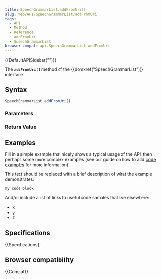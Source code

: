 ```yaml
---
title: SpeechGrammarList.addFromUri()
slug: Web/API/SpeechGrammarList/addFromUri
tags:
  - API
  - Method
  - Reference
  - addFromUri
  - SpeechGrammarList
browser-compat: api.SpeechGrammarList.addFromUri
---
```

{{DefaultAPISidebar("")}}

The **`addFromUri()`** method of the {{domxref("SpeechGrammarList")}} interface 

## Syntax

```js
SpeechGrammarList.addFromUri()
```

### Parameters



### Return Value



## Examples

Fill in a simple example that nicely shows a typical usage of the API, then perhaps some more complex examples (see our guide on how to add [code examples](/en-US/docs/MDN/Contribute/Structures/Code_examples) for more information).

This text should be replaced with a brief description of what the example demonstrates.

```js
my code block
```

And/or include a list of links to useful code samples that live elsewhere:

*   x
*   y
*   z

## Specifications

{{Specifications}}

## Browser compatibility

{{Compat}}


